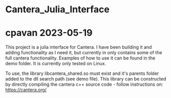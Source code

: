 # Cantera_Julia_Interface
# cpavan 2023-05-19

This project is a julia interface for Cantera. I have been building it and adding functionality as I need it, but currently in only contains some of the full cantera functionality. Examples of how to use it can be found in the demo folder. It is currently only tested on Linux.

To use, the library libcantera_shared.so must exist and it's parents folder added to the dll search path (see demo file). This library can be constructed by directly compiling the cantera c++ source code - follow instructions on: https://cantera.org/

